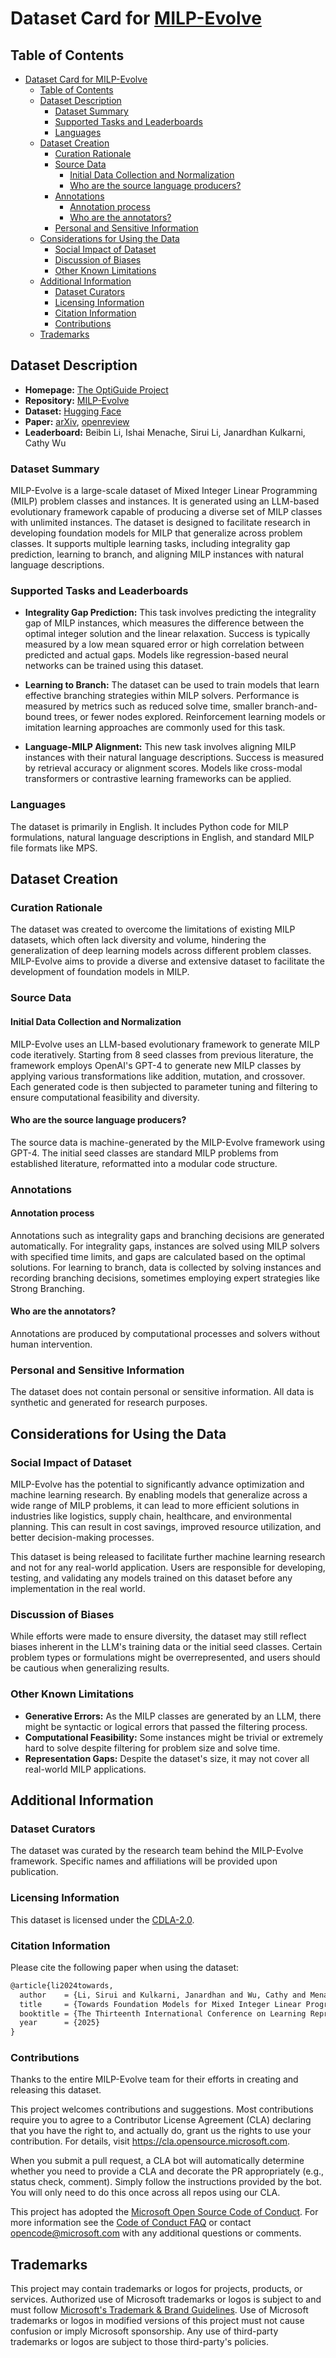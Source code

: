 # Dataset Card for [MILP-Evolve](https://huggingface.co/datasets/microsoft/MILP-Evolve)

## Table of Contents
- [Dataset Card for MILP-Evolve](#dataset-card-for-milp-evolve)
  - [Table of Contents](#table-of-contents)
  - [Dataset Description](#dataset-description)
    - [Dataset Summary](#dataset-summary)
    - [Supported Tasks and Leaderboards](#supported-tasks-and-leaderboards)
    - [Languages](#languages)
  - [Dataset Creation](#dataset-creation)
    - [Curation Rationale](#curation-rationale)
    - [Source Data](#source-data)
      - [Initial Data Collection and Normalization](#initial-data-collection-and-normalization)
      - [Who are the source language producers?](#who-are-the-source-language-producers)
    - [Annotations](#annotations)
      - [Annotation process](#annotation-process)
      - [Who are the annotators?](#who-are-the-annotators)
    - [Personal and Sensitive Information](#personal-and-sensitive-information)
  - [Considerations for Using the Data](#considerations-for-using-the-data)
    - [Social Impact of Dataset](#social-impact-of-dataset)
    - [Discussion of Biases](#discussion-of-biases)
    - [Other Known Limitations](#other-known-limitations)
  - [Additional Information](#additional-information)
    - [Dataset Curators](#dataset-curators)
    - [Licensing Information](#licensing-information)
    - [Citation Information](#citation-information)
    - [Contributions](#contributions)
  - [Trademarks](#trademarks)

## Dataset Description

- **Homepage:** [The OptiGuide Project](https://www.microsoft.com/en-us/research/project/optiguide-genai-for-supply-chain-optimization/?msockid=1a1ccce4197d663e1c2bdd4318e1678d)
- **Repository:** [MILP-Evolve](https://github.com/microsoft/MILP-Evolve)
- **Dataset:** [Hugging Face](https://huggingface.co/datasets/microsoft/MILP-Evolve)
- **Paper:** [arXiv]([arXiv](https://arxiv.org/abs/2410.08288)), [openreview](https://openreview.net/forum?id=6yENDA7J4G&referrer=%5BAuthor%20Console%5D(%2Fgroup%3Fid%3DICLR.cc%2F2025%2FConference%2FAuthors%23your-submissions))
- **Leaderboard:** Beibin Li, Ishai Menache, Sirui Li, Janardhan Kulkarni, Cathy Wu

### Dataset Summary

MILP-Evolve is a large-scale dataset of Mixed Integer Linear Programming (MILP) problem classes and instances. It is generated using an LLM-based evolutionary framework capable of producing a diverse set of MILP classes with unlimited instances. The dataset is designed to facilitate research in developing foundation models for MILP that generalize across problem classes. It supports multiple learning tasks, including integrality gap prediction, learning to branch, and aligning MILP instances with natural language descriptions.

### Supported Tasks and Leaderboards

- **Integrality Gap Prediction:** This task involves predicting the integrality gap of MILP instances, which measures the difference between the optimal integer solution and the linear relaxation. Success is typically measured by a low mean squared error or high correlation between predicted and actual gaps. Models like regression-based neural networks can be trained using this dataset.

- **Learning to Branch:** The dataset can be used to train models that learn effective branching strategies within MILP solvers. Performance is measured by metrics such as reduced solve time, smaller branch-and-bound trees, or fewer nodes explored. Reinforcement learning models or imitation learning approaches are commonly used for this task.

- **Language-MILP Alignment:** This new task involves aligning MILP instances with their natural language descriptions. Success is measured by retrieval accuracy or alignment scores. Models like cross-modal transformers or contrastive learning frameworks can be applied.

### Languages

The dataset is primarily in English. It includes Python code for MILP formulations, natural language descriptions in English, and standard MILP file formats like MPS.

## Dataset Creation

### Curation Rationale

The dataset was created to overcome the limitations of existing MILP datasets, which often lack diversity and volume, hindering the generalization of deep learning models across different problem classes. MILP-Evolve aims to provide a diverse and extensive dataset to facilitate the development of foundation models in MILP.

### Source Data

#### Initial Data Collection and Normalization

MILP-Evolve uses an LLM-based evolutionary framework to generate MILP code iteratively. Starting from 8 seed classes from previous literature, the framework employs OpenAI's GPT-4 to generate new MILP classes by applying various transformations like addition, mutation, and crossover. Each generated code is then subjected to parameter tuning and filtering to ensure computational feasibility and diversity.

#### Who are the source language producers?

The source data is machine-generated by the MILP-Evolve framework using GPT-4. The initial seed classes are standard MILP problems from established literature, reformatted into a modular code structure.

### Annotations

#### Annotation process

Annotations such as integrality gaps and branching decisions are generated automatically. For integrality gaps, instances are solved using MILP solvers with specified time limits, and gaps are calculated based on the optimal solutions. For learning to branch, data is collected by solving instances and recording branching decisions, sometimes employing expert strategies like Strong Branching.

#### Who are the annotators?

Annotations are produced by computational processes and solvers without human intervention.

### Personal and Sensitive Information

The dataset does not contain personal or sensitive information. All data is synthetic and generated for research purposes.

## Considerations for Using the Data

### Social Impact of Dataset

MILP-Evolve has the potential to significantly advance optimization and machine learning research. By enabling models that generalize across a wide range of MILP problems, it can lead to more efficient solutions in industries like logistics, supply chain, healthcare, and environmental planning. This can result in cost savings, improved resource utilization, and better decision-making processes.

This dataset is being released to facilitate further machine learning research and not for any real-world application. Users are responsible for developing, testing, and validating any models trained on this dataset before any implementation in the real world.

### Discussion of Biases

While efforts were made to ensure diversity, the dataset may still reflect biases inherent in the LLM's training data or the initial seed classes. Certain problem types or formulations might be overrepresented, and users should be cautious when generalizing results.

### Other Known Limitations

- **Generative Errors:** As the MILP classes are generated by an LLM, there might be syntactic or logical errors that passed the filtering process.
- **Computational Feasibility:** Some instances might be trivial or extremely hard to solve despite filtering for problem size and solve time.
- **Representation Gaps:** Despite the dataset's size, it may not cover all real-world MILP applications.

## Additional Information

### Dataset Curators

The dataset was curated by the research team behind the MILP-Evolve framework. Specific names and affiliations will be provided upon publication.

### Licensing Information

This dataset is licensed under the [CDLA-2.0](https://cdla.dev/permissive-2-0/).

### Citation Information

Please cite the following paper when using the dataset:

```latex
@article{li2024towards,
  author    = {Li, Sirui and Kulkarni, Janardhan and Wu, Cathy and Menache, Ishai and Li, Beibin},
  title     = {Towards Foundation Models for Mixed Integer Linear Programming},
  booktitle = {The Thirteenth International Conference on Learning Representations},
  year      = {2025}
}
```

### Contributions

Thanks to the entire MILP-Evolve team for their efforts in creating and releasing this dataset.

This project welcomes contributions and suggestions.  Most contributions require you to agree to a
Contributor License Agreement (CLA) declaring that you have the right to, and actually do, grant us
the rights to use your contribution. For details, visit https://cla.opensource.microsoft.com.

When you submit a pull request, a CLA bot will automatically determine whether you need to provide
a CLA and decorate the PR appropriately (e.g., status check, comment). Simply follow the instructions
provided by the bot. You will only need to do this once across all repos using our CLA.

This project has adopted the [Microsoft Open Source Code of Conduct](https://opensource.microsoft.com/codeofconduct/).
For more information see the [Code of Conduct FAQ](https://opensource.microsoft.com/codeofconduct/faq/) or
contact [opencode@microsoft.com](mailto:opencode@microsoft.com) with any additional questions or comments.

## Trademarks

This project may contain trademarks or logos for projects, products, or services. Authorized use of Microsoft 
trademarks or logos is subject to and must follow 
[Microsoft's Trademark & Brand Guidelines](https://www.microsoft.com/en-us/legal/intellectualproperty/trademarks/usage/general).
Use of Microsoft trademarks or logos in modified versions of this project must not cause confusion or imply Microsoft sponsorship.
Any use of third-party trademarks or logos are subject to those third-party's policies.
